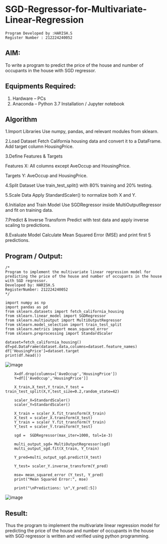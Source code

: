 # SGD-Regressor-for-Multivariate-Linear-Regression

```
Program Developed by :HARISH.S
Register Number : 212224240052
```

## AIM:
To write a program to predict the price of the house and number of occupants in the house with SGD regressor.

## Equipments Required:
1. Hardware – PCs
2. Anaconda – Python 3.7 Installation / Jupyter notebook

## Algorithm
1.Import Libraries
Use numpy, pandas, and relevant modules from sklearn.

2.Load Dataset
Fetch California housing data and convert it to a DataFrame. Add target column HousingPrice.

3.Define Features & Targets

Features X: All columns except AveOccup and HousingPrice.

Targets Y: AveOccup and HousingPrice.

4.Split Dataset
Use train_test_split() with 80% training and 20% testing.

5.Scale Data
Apply StandardScaler() to normalize both X and Y.

6.Initialize and Train Model
Use SGDRegressor inside MultiOutputRegressor and fit on training data.

7.Predict & Inverse Transform
Predict with test data and apply inverse scaling to predictions.

8.Evaluate Model
Calculate Mean Squared Error (MSE) and print first 5 predictions.

## Program / Output:
```
/*
Program to implement the multivariate linear regression model for predicting the price of the house and number of occupants in the house with SGD regressor.
Developed by: HARISH.S
RegisterNumber: 212224240052
*/
```
    import numpy as np
    import pandas as pd
    from sklearn.datasets import fetch_california_housing
    from sklearn.linear_model import SGDRegressor
    from sklearn.multioutput import MultiOutputRegressor
    from sklearn.model_selection import train_test_split
    from sklearn.metrics import mean_squared_error
    from sklearn.preprocessing import StandardScaler

    dataset=fetch_california_housing()
    df=pd.DataFrame(dataset.data,columns=dataset.feature_names)
    df['HousingPrice']=dataset.target
    print(df.head())
![image](https://github.com/user-attachments/assets/93f4ad4a-3e96-444d-9b57-e2bcb2263fd5)
```
    X=df.drop(columns=['AveOccup','HousingPrice'])
    Y=df[['AveOccup','HousingPrice']]

    X_train,X_test,Y_train,Y_test = train_test_split(X,Y,test_size=0.2,random_state=42)

    scaler_X=StandardScaler()
    scaler_Y=StandardScaler()

    X_train = scaler_X.fit_transform(X_train) 
    X_test = scaler_X.transform(X_test) 
    Y_train = scaler_Y.fit_transform(Y_train) 
    Y_test = scaler_Y.transform(Y_test)
```
```
    sgd =  SGDRegressor(max_iter=1000, tol=1e-3) 

    multi_output_sgd= MultiOutputRegressor(sgd) 
    multi_output_sgd.fit(X_train, Y_train) 

    Y_pred=multi_output_sgd.predict(X_test) 

    Y_test= scaler_Y.inverse_transform(Y_pred)  
 
    mse= mean_squared_error (Y_test, Y_pred) 
    print("Mean Squared Error:", mse) 

    print("\nPredictions: \n",Y_pred[:5])
```
![image](https://github.com/user-attachments/assets/eb23df19-5ac3-42cc-bc4b-c194d1939fa6)

## Result:
Thus the program to implement the multivariate linear regression model for predicting the price of the house and number of occupants in the house with SGD regressor is written and verified using python programming.
